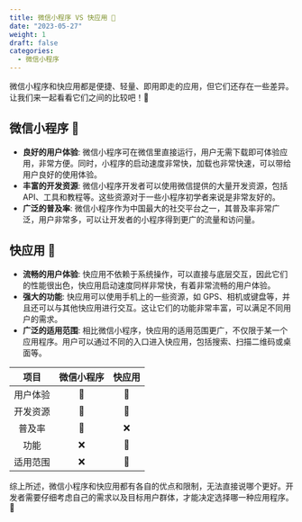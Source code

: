 ```yaml
---
title: 微信小程序 VS 快应用 🚀
date: "2023-05-27"
weight: 1
draft: false
categories:
  - 微信小程序
--- 
```


微信小程序和快应用都是便捷、轻量、即用即走的应用，但它们还存在一些差异。让我们来一起看看它们之间的比较吧！👀

## 微信小程序 💬

- **良好的用户体验**: 微信小程序可在微信里直接运行，用户无需下载即可体验应用，非常方便。同时，小程序的启动速度非常快，加载也非常快速，可以带给用户良好的使用体验。
- **丰富的开发资源**: 微信小程序开发者可以使用微信提供的大量开发资源，包括 API、工具和教程等。这些资源对于一些小程序初学者来说是非常友好的。 
- **广泛的普及率**: 微信小程序作为中国最大的社交平台之一，其普及率非常广泛，用户非常多，可以让开发者的小程序得到更广的流量和访问量。 

## 快应用 🚀

- **流畅的用户体验**: 快应用不依赖于系统操作，可以直接与底层交互，因此它们的性能很出色，快应用启动速度同样非常快，有着非常流畅的用户体验。
- **强大的功能**: 快应用可以使用手机上的一些资源，如 GPS、相机或键盘等，并且还可以与其他快应用进行交互。这让它们的功能非常丰富，可以满足不同用户的需求。
- **广泛的适用范围**: 相比微信小程序，快应用的适用范围更广，不仅限于某一个应用程序。用户可以通过不同的入口进入快应用，包括搜索、扫描二维码或桌面等。

| 项目 | 微信小程序 | 快应用 |
|:---:|:---:|:---:|
| 用户体验 | 💬 | 🚀 |
| 开发资源 | 💬 | 🚀 |
| 普及率 | 💬 | ❌ |
| 功能 | ❌ | 💬 |
| 适用范围 | ❌ | 💬 |

综上所述，微信小程序和快应用都有各自的优点和限制，无法直接说哪个更好。开发者需要仔细考虑自己的需求以及目标用户群体，才能决定选择哪一种应用程序。🤔

